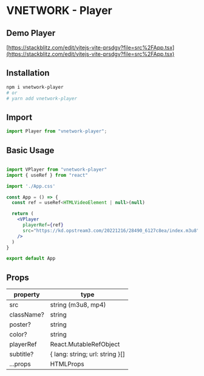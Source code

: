 # VNETWORK - Player

## Demo Player 

[https://stackblitz.com/edit/vitejs-vite-prsdgv?file=src%2FApp.tsx](https://stackblitz.com/edit/vitejs-vite-prsdgv?file=src%2FApp.tsx)

## Installation

```bash
npm i vnetwork-player
# or
# yarn add vnetwork-player
```

## Import

```jsx
import Player from "vnetwork-player";
```

## Basic Usage

```jsx

import VPlayer from "vnetwork-player"
import { useRef } from "react"

import './App.css'

const App = () => {
  const ref = useRef<HTMLVideoElement | null>(null)

  return (
    <VPlayer
      playerRef={ref}
      src="https://kd.opstream3.com/20221216/28490_6127c8ea/index.m3u8"
    />
  )
}

export default App

```

## Props

| property                    | type                                     |
| --------------------------- | -------------------- |
| src                         | string (m3u8, mp4)   |
| className?                  | string               |
| poster?                     | string               |
| color?                      | string                                    |
| playerRef                         | React.MutableRefObject<HTMLVideoElement>       |
| subtitle?                | { lang: string; url: string }[]           |
| ...props                    | HTMLProps<HTMLVideoElement>      |


